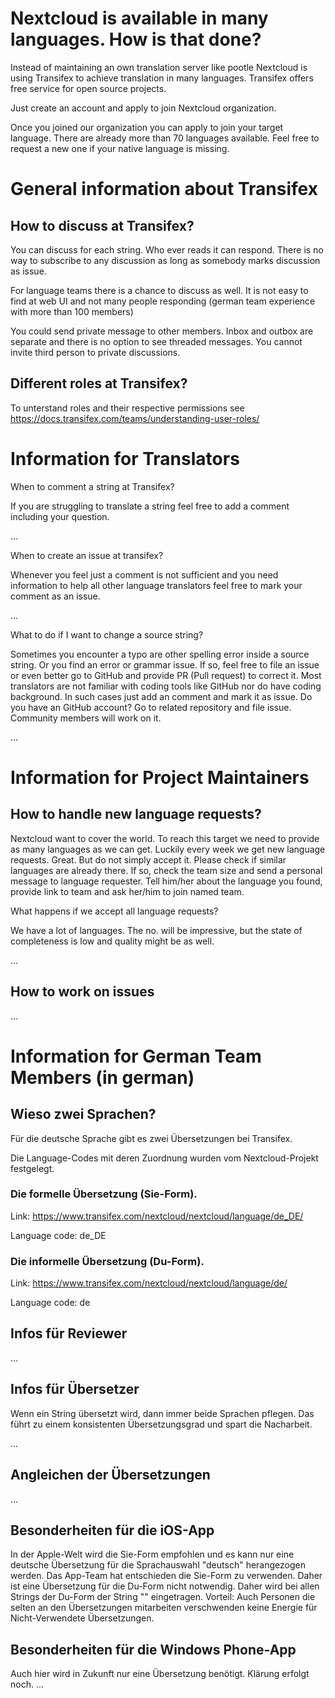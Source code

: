 # Nextcloud is available in many languages. How is that done?
Instead of maintaining an own translation server like pootle Nextcloud is using Transifex to achieve translation in many languages.
Transifex offers free service for open source projects.

Just create an account and apply to join Nextcloud organization.

Once you joined our organization you can apply to join your target language. There are already more than 70 languages available. Feel free to request a new one if your native language is missing.

# General information about Transifex
## How to discuss at Transifex?

You can discuss for each string. Who ever reads it can respond. There is no way to subscribe to any discussion as long as somebody marks discussion as issue.

For language teams there is a chance to discuss as well. It is not easy to find at web UI and not many people responding (german team experience with more than 100 members)

You could send private message to other members. Inbox and outbox are separate and there is no option to see threaded messages. You cannot invite third person to private discussions.

## Different roles at Transifex?

To unterstand roles and their respective permissions see https://docs.transifex.com/teams/understanding-user-roles/

# Information for Translators
When to comment a string at Transifex?

If you are struggling to translate a string feel free to add a comment including your question.

...

When to create an issue at transifex?

Whenever you feel just a comment is not sufficient and you need information to help all other language translators feel free to mark your comment as an issue.

...

What to do if I want to change a source string?

Sometimes you encounter a typo are other spelling error inside a source string. Or you find an error or grammar issue. If so, feel free to file an issue or even better go to GitHub and provide PR (Pull request) to correct it.
Most translators are not familiar with coding tools like GitHub nor do have coding background. In such cases just add an comment and mark it as issue. Do you have an GitHub account? Go to related repository and file issue. Community members will work on it.

...


# Information for Project Maintainers
## How to handle new language requests?

Nextcloud want to cover the world. To reach this target we need to provide as many languages as we can get.
Luckily every week we get new language requests. Great. But do not simply accept it. 
Please check if similar languages are already there. If so, check the team size and send a personal message to language requester. Tell him/her about the language you found, provide link to team and ask her/him to join named team.

What happens if we accept all language requests?

We have a lot of languages. The no. will be impressive, but the state of completeness is low and quality might be as well.

...


## How to work on issues
...

# Information for German Team Members (in german)
## Wieso zwei Sprachen?
Für die deutsche Sprache gibt es zwei Übersetzungen bei Transifex.

Die Language-Codes mit deren Zuordnung wurden vom Nextcloud-Projekt festgelegt.

### Die formelle Übersetzung (Sie-Form).

Link: https://www.transifex.com/nextcloud/nextcloud/language/de_DE/

Language code: de_DE

### Die informelle Übersetzung (Du-Form).

Link: https://www.transifex.com/nextcloud/nextcloud/language/de/

Language code: de

## Infos für Reviewer

...

## Infos für Übersetzer

Wenn ein String übersetzt wird, dann immer beide Sprachen pflegen. Das führt zu einem konsistenten Übersetzungsgrad und spart die Nacharbeit.

...

## Angleichen der Übersetzungen

...

## Besonderheiten für die iOS-App
In der Apple-Welt wird die Sie-Form empfohlen und es kann nur eine deutsche Übersetzung für die Sprachauswahl "deutsch" herangezogen werden. Das App-Team hat entschieden die Sie-Form zu verwenden. Daher ist eine Übersetzung für die Du-Form nicht notwendig. Daher wird bei allen Strings der Du-Form der String "" eingetragen. Vorteil: Auch Personen die selten an den Übersetzungen mitarbeiten verschwenden keine Energie für Nicht-Verwendete Übersetzungen.

## Besonderheiten für die Windows Phone-App

Auch hier wird in Zukunft nur eine Übersetzung benötigt. Klärung erfolgt noch.
...